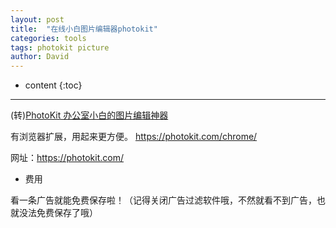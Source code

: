 ```yaml
---
layout: post
title:  "在线小白图片编辑器photokit"
categories: tools
tags: photokit picture
author: David
---
```


* content
{:toc}

---

(转)[PhotoKit 办公室小白的图片编辑神器](https://www.appinn.com/photokit/)


有浏览器扩展，用起来更方便。 <https://photokit.com/chrome/>

网址：<https://photokit.com/>

* 费用

看一条广告就能免费保存啦！（记得关闭广告过滤软件哦，不然就看不到广告，也就没法免费保存了哦）